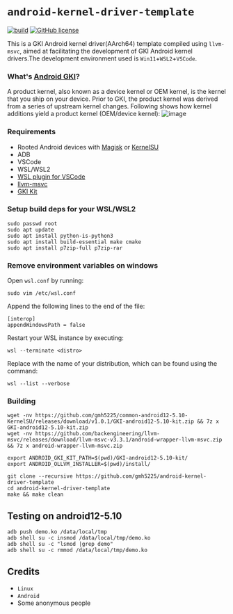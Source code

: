 # `android-kernel-driver-template`

[![build](https://github.com/gmh5225/android-kernel-driver-template/actions/workflows/build.yml/badge.svg)](https://github.com/gmh5225/android-kernel-driver-template/actions/workflows/build.yml)
[![GitHub license](https://img.shields.io/github/license/gmh5225/android-kernel-driver-template)](https://github.com/gmh5225/android-kernel-driver-template/blob/main/LICENSE)

This is a GKI Android kernel driver(AArch64) template compiled using ``llvm-msvc``, aimed at facilitating the development of GKI Android kernel drivers.The development environment used is ``Win11``+``WSL2``+``VSCode``.

### What's [Android GKI](https://source.android.com/docs/core/architecture/kernel/generic-kernel-image)?
A product kernel, also known as a device kernel or OEM kernel, is the kernel that you ship on your device. Prior to GKI, the product kernel was derived from a series of upstream kernel changes. Following shows how kernel additions yield a product kernel (OEM/device kernel):
![image](https://github.com/gmh5225/android-kernel-driver-template/assets/13917777/612e37d0-341a-4f90-9038-c366a05e72fa)


### Requirements
- Rooted Android devices with [Magisk](https://github.com/topjohnwu/Magisk) or [KernelSU](https://github.com/tiann/KernelSU)
- ADB
- VSCode
- WSL/WSL2
- [WSL plugin for VSCode](https://code.visualstudio.com/docs/remote/wsl)
- [llvm-msvc](https://github.com/backengineering/llvm-msvc/releases)
- [GKI Kit](https://github.com/gmh5225/common-android12-5.10-KernelSU/releases)


### Setup build deps for your WSL/WSL2
```
sudo passwd root
sudo apt update
sudo apt install python-is-python3
sudo apt install build-essential make cmake
sudo apt install p7zip-full p7zip-rar
```

### Remove environment variables on windows
Open ``wsl.conf`` by running:
```
sudo vim /etc/wsl.conf
```
Append the following lines to the end of the file:
```
[interop]
appendWindowsPath = false
```
Restart your WSL instance by executing:
```
wsl --terminate <distro>
```
Replace <distro> with the name of your distribution, which can be found using the command:
```
wsl --list --verbose
```

### Building
```
wget -nv https://github.com/gmh5225/common-android12-5.10-KernelSU/releases/download/v1.0.1/GKI-android12-5.10-kit.zip && 7z x GKI-android12-5.10-kit.zip
wget -nv https://github.com/backengineering/llvm-msvc/releases/download/llvm-msvc-v3.3.1/android-wrapper-llvm-msvc.zip && 7z x android-wrapper-llvm-msvc.zip

export ANDROID_GKI_KIT_PATH=$(pwd)/GKI-android12-5.10-kit/
export ANDROID_OLLVM_INSTALLER=$(pwd)/install/

git clone --recursive https://github.com/gmh5225/android-kernel-driver-template
cd android-kernel-driver-template
make && make clean
```

## Testing on android12-5.10
```
adb push demo.ko /data/local/tmp
adb shell su -c insmod /data/local/tmp/demo.ko
adb shell su -c "lsmod |grep demo"
adb shell su -c rmmod /data/local/tmp/demo.ko
```

## Credits
- ``Linux``
- ``Android``
- Some anonymous people
